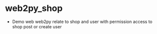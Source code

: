 # web2py_shop

* Demo web web2py relate to shop and user with permission access to shop post or create user